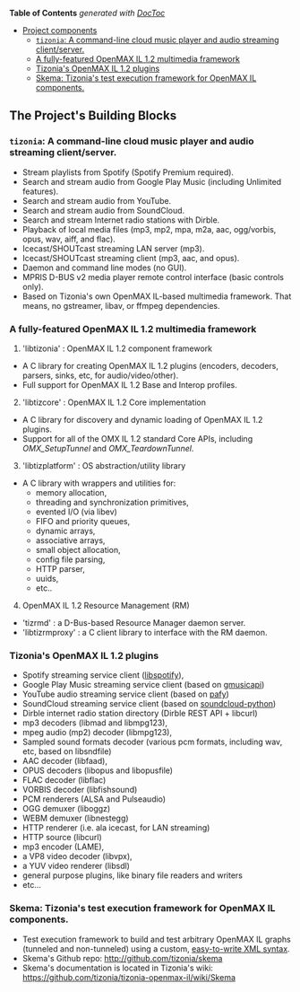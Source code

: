 <!-- START doctoc generated TOC please keep comment here to allow auto update -->
<!-- DON'T EDIT THIS SECTION, INSTEAD RE-RUN doctoc TO UPDATE -->
**Table of Contents**  *generated with [DocToc](https://github.com/thlorenz/doctoc)*

- [Project components](#project-components)
  - [`tizonia`: A command-line cloud music player and audio streaming client/server.](#tizonia-a-command-line-cloud-music-player-and-audio-streaming-clientserver)
  - [A fully-featured OpenMAX IL 1.2 multimedia framework](#a-fully-featured-openmax-il-12-multimedia-framework)
  - [Tizonia's OpenMAX IL 1.2 plugins](#tizonias-openmax-il-12-plugins)
  - [Skema: Tizonia's test execution framework for OpenMAX IL components.](#skema-tizonias-test-execution-framework-for-openmax-il-components)

<!-- END doctoc generated TOC please keep comment here to allow auto update -->

## The Project's Building Blocks ##

### `tizonia`: A command-line cloud music player and audio streaming client/server.

* Stream playlists from Spotify (Spotify Premium required).
* Search and stream audio from Google Play Music (including Unlimited features).
* Search and stream audio from YouTube.
* Search and stream audio from SoundCloud.
* Search and stream Internet radio stations with Dirble.
* Playback of local media files (mp3, mp2, mpa, m2a, aac, ogg/vorbis, opus,
  wav, aiff, and flac).
* Icecast/SHOUTcast streaming LAN server (mp3).
* Icecast/SHOUTcast streaming client (mp3, aac, and opus).
* Daemon and command line modes (no GUI).
* MPRIS D-BUS v2 media player remote control interface (basic controls only).
* Based on Tizonia's own OpenMAX IL-based multimedia framework. That means, no
  gstreamer, libav, or ffmpeg dependencies.

### A fully-featured OpenMAX IL 1.2 multimedia framework

1. 'libtizonia' : OpenMAX IL 1.2 component framework
  * A C library for creating OpenMAX IL 1.2 plugins (encoders, decoders,
  parsers, sinks, etc, for audio/video/other).
  * Full support for OpenMAX IL 1.2 Base and Interop profiles.
2. 'libtizcore' : OpenMAX IL 1.2 Core implementation
  * A C library for discovery and dynamic loading of OpenMAX IL 1.2 plugins.
  * Support for all of the OMX IL 1.2 standard Core APIs, including *OMX_SetupTunnel* and *OMX_TeardownTunnel*.
3. 'libtizplatform' : OS abstraction/utility library
  * A C library with wrappers and utilities for:
    * memory allocation,
    * threading and synchronization primitives,
    * evented I/O (via libev)
    * FIFO and priority queues,
    * dynamic arrays,
    * associative arrays,
    * small object allocation,
    * config file parsing,
    * HTTP parser,
    * uuids,
    * etc..
4. OpenMAX IL 1.2 Resource Management (RM)
  * 'tizrmd' : a D-Bus-based Resource Manager daemon server.
  * 'libtizrmproxy' : a C client library to interface with the RM daemon.

### Tizonia's OpenMAX IL 1.2 plugins

  * Spotify streaming service client ([libspotify](https://github.com/mopidy/libspotify-deb)),
  * Google Play Music streaming service client (based on [gmusicapi](https://github.com/simon-weber/gmusicapi))
  * YouTube audio streaming service client (based on [pafy](https://github.com/mps-youtube/pafy))
  * SoundCloud streaming service client (based on [soundcloud-python](https://github.com/soundcloud/soundcloud-python))
  * Dirble internet radio station directory (Dirble REST API + libcurl)
  * mp3 decoders (libmad and libmpg123),
  * mpeg audio (mp2) decoder (libmpg123),
  * Sampled sound formats decoder (various pcm formats, including wav, etc, based on libsndfile)
  * AAC decoder (libfaad),
  * OPUS decoders (libopus and libopusfile)
  * FLAC decoder (libflac)
  * VORBIS decoder (libfishsound)
  * PCM renderers (ALSA and Pulseaudio)
  * OGG demuxer (liboggz)
  * WEBM demuxer (libnestegg)
  * HTTP renderer (i.e. ala icecast, for LAN streaming)
  * HTTP source (libcurl)
  * mp3 encoder (LAME),
  * a VP8 video decoder (libvpx),
  * a YUV video renderer (libsdl)
  * general purpose plugins, like binary file readers and writers
  * etc...

### Skema: Tizonia's test execution framework for OpenMAX IL components.
  * Test execution framework to build and test arbitrary OpenMAX IL graphs (tunneled and
    non-tunneled) using a custom, [easy-to-write XML syntax](http://github.com/tizonia/tizonia-openmax-il/wiki/Mp3Playback101).
  * Skema's Github repo: http://github.com/tizonia/skema
  * Skema's documentation is located in Tizonia's wiki: https://github.com/tizonia/tizonia-openmax-il/wiki/Skema
